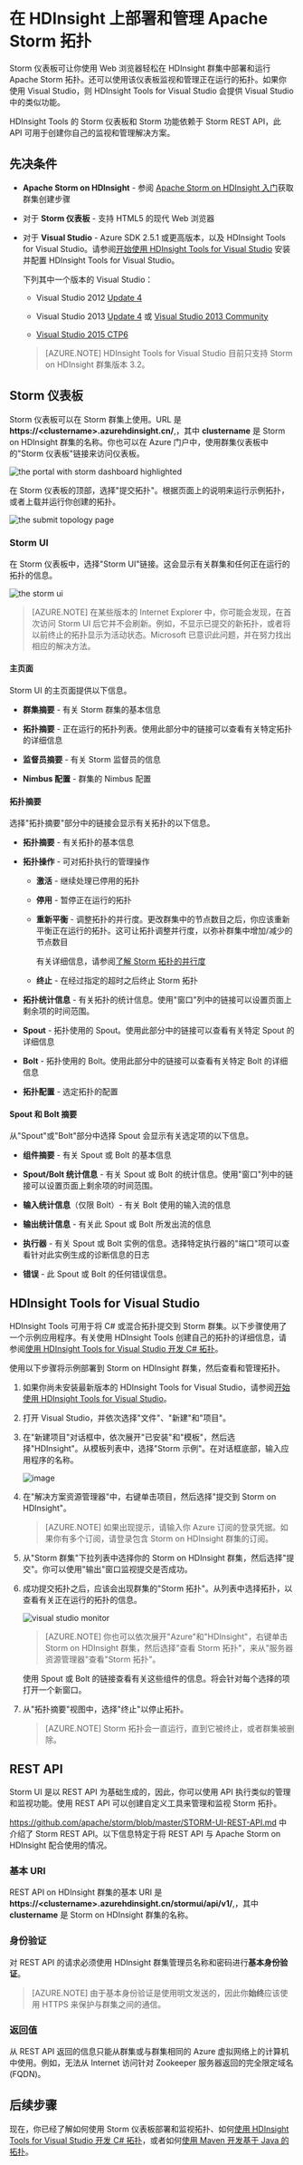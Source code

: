 <properties 
   pageTitle="在 HDInsight 上部署和管理 Storm 拓扑 | Azure" 
   description="了解如何使用 Apache Storm on HDInsight 随附的 Storm 仪表板部署、监视和管理 Storm 拓扑。" 
   services="hdinsight" 
   documentationCenter="" 
   authors="Blackmist" 
   manager="paulettm" 
   editor="cgronlun"/>
<tags ms.service="hdinsight"
    ms.date="03/27/2015"
    wacn.date="04/15/2015"
    />



# 在 HDInsight 上部署和管理 Apache Storm 拓扑

Storm 仪表板可让你使用 Web 浏览器轻松在 HDInsight 群集中部署和运行 Apache Storm 拓扑。还可以使用该仪表板监视和管理正在运行的拓扑。如果你使用 Visual Studio，则 HDInsight Tools for Visual Studio 会提供 Visual Studio 中的类似功能。

HDInsight Tools 的 Storm 仪表板和 Storm 功能依赖于 Storm REST API，此 API 可用于创建你自己的监视和管理解决方案。

## 先决条件

* **Apache Storm on HDInsight** - 参阅 <a href="/documentation/articles/hdinsight-storm-getting-started/" target="_blank">Apache Storm on HDInsight 入门</a>获取群集创建步骤

* 对于 **Storm 仪表板** - 支持 HTML5 的现代 Web 浏览器

* 对于 **Visual Studio** - Azure SDK 2.5.1 或更高版本，以及 HDInsight Tools for Visual Studio。请参阅<a href="/documentation/articles/hdinsight-hadoop-visual-studio-tools-getting-started/" target="_blank">开始使用 HDInsight Tools for Visual Studio</a> 安装并配置 HDInsight Tools for Visual Studio。

	下列其中一个版本的 Visual Studio：

	* Visual Studio 2012 <a href="http://www.microsoft.com/zh-CN/download/details.aspx?id=39305" target="_blank">Update 4</a>

	* Visual Studio 2013 <a href="http://www.microsoft.com/zh-CN/download/details.aspx?id=44921" target="_blank">Update 4</a> 或 <a href="http://download.microsoft.com/download/7/1/B/71BA74D8-B9A0-4E6C-9159-A8335D54437E/vs_community.exe" target="_blank">Visual Studio 2013 Community</a>

	* <a href="http://visualstudio.com/downloads/visual-studio-2015-ctp-vs" target="_blank">Visual Studio 2015 CTP6</a>

	> [AZURE.NOTE] HDInsight Tools for Visual Studio 目前只支持 Storm on HDInsight 群集版本 3.2。

## Storm 仪表板

Storm 仪表板可以在 Storm 群集上使用。URL 是 **https://&lt;clustername>.azurehdinsight.cn/**,，其中 **clustername** 是 Storm on HDInsight 群集的名称。你也可以在 Azure 门户中，使用群集仪表板中的"Storm 仪表板"链接来访问仪表板。

![the portal with storm dashboard highlighted][hdinsight-dashboard]

在 Storm 仪表板的顶部，选择"提交拓扑"。根据页面上的说明来运行示例拓扑，或者上载并运行你创建的拓扑。

![the submit topology page][storm-dashboard-submit]

### Storm UI

在 Storm 仪表板中，选择"Storm UI"链接。这会显示有关群集和任何正在运行的拓扑的信息。

![the storm ui][storm-dashboard-ui] 

> [AZURE.NOTE] 在某些版本的 Internet Explorer 中，你可能会发现，在首次访问 Storm UI 后它并不会刷新。例如，不显示已提交的新拓扑，或者将以前终止的拓扑显示为活动状态。Microsoft 已意识此问题，并在努力找出相应的解决方法。

#### 主页面

Storm UI 的主页面提供以下信息。

* **群集摘要** - 有关 Storm 群集的基本信息

* **拓扑摘要** - 正在运行的拓扑列表。使用此部分中的链接可以查看有关特定拓扑的详细信息

* **监督员摘要** - 有关 Storm 监督员的信息

* **Nimbus 配置** - 群集的 Nimbus 配置

#### 拓扑摘要

选择"拓扑摘要"部分中的链接会显示有关拓扑的以下信息。

* **拓扑摘要** - 有关拓扑的基本信息

* **拓扑操作** - 可对拓扑执行的管理操作

	* **激活** - 继续处理已停用的拓扑
	
	* **停用** - 暂停正在运行的拓扑
	
	* **重新平衡** - 调整拓扑的并行度。更改群集中的节点数目之后，你应该重新平衡正在运行的拓扑。这可让拓扑调整并行度，以弥补群集中增加/减少的节点数目
	
		有关详细信息，请参阅<a href="http://storm.apache.org/documentation/Understanding-the-parallelism-of-a-Storm-topology.html" target="_blank">了解 Storm 拓扑的并行度</a>
	
	* **终止** - 在经过指定的超时之后终止 Storm 拓扑

* **拓扑统计信息** - 有关拓扑的统计信息。使用"窗口"列中的链接可以设置页面上剩余项的时间范围。

* **Spout** - 拓扑使用的 Spout。使用此部分中的链接可以查看有关特定 Spout 的详细信息

* **Bolt** - 拓扑使用的 Bolt。使用此部分中的链接可以查看有关特定 Bolt 的详细信息

* **拓扑配置** - 选定拓扑的配置

#### Spout 和 Bolt 摘要

从"Spout"或"Bolt"部分中选择 Spout 会显示有关选定项的以下信息。

* **组件摘要** - 有关 Spout 或 Bolt 的基本信息

* **Spout/Bolt 统计信息** - 有关 Spout 或 Bolt 的统计信息。使用"窗口"列中的链接可以设置页面上剩余项的时间范围。

* **输入统计信息**（仅限 Bolt）- 有关 Bolt 使用的输入流的信息

* **输出统计信息** - 有关此 Spout 或 Bolt 所发出流的信息

* **执行器** - 有关 Spout 或 Bolt 实例的信息。选择特定执行器的"端口"项可以查看针对此实例生成的诊断信息的日志

* **错误** - 此 Spout 或 Bolt 的任何错误信息。

## HDInsight Tools for Visual Studio

HDInsight Tools 可用于将 C# 或混合拓扑提交到 Storm 群集。以下步骤使用了一个示例应用程序。有关使用 HDInsight Tools 创建自己的拓扑的详细信息，请参阅[使用 HDInsight Tools for Visual Studio 开发 C# 拓扑](/documentation/articles/hdinsight-storm-develop-csharp-visual-studio-topology/)。

使用以下步骤将示例部署到 Storm on HDInsight 群集，然后查看和管理拓扑。

1. 如果你尚未安装最新版本的 HDInsight Tools for Visual Studio，请参阅<a href="/documentation/articles/hdinsight-hadoop-visual-studio-tools-getting-started/" target="_blank">开始使用 HDInsight Tools for Visual Studio</a>。

2. 打开 Visual Studio，并依次选择"文件"、"新建"和"项目"。

3. 在"新建项目"对话框中，依次展开"已安装"和"模板"，然后选择"HDInsight"。从模板列表中，选择"Storm 示例"。在对话框底部，输入应用程序的名称。

	![image](./media/hdinsight-storm-deploy-monitor/sample.png)

1. 在"解决方案资源管理器"中，右键单击项目，然后选择"提交到 Storm on HDInsight"。

	> [AZURE.NOTE] 如果出现提示，请输入你 Azure 订阅的登录凭据。如果你有多个订阅，请登录包含 Storm on HDInsight 群集的订阅。

2. 从"Storm 群集"下拉列表中选择你的 Storm on HDInsight 群集，然后选择"提交"。你可以使用"输出"窗口监视提交是否成功。

3. 成功提交拓扑之后，应该会出现群集的"Storm 拓扑"。从列表中选择拓扑，以查看有关正在运行的拓扑的信息。

	![visual studio monitor](./media/hdinsight-storm-deploy-monitor/vsmonitor.png)

	> [AZURE.NOTE] 你也可以依次展开"Azure"和"HDInsight"，右键单击 Storm on HDInsight 群集，然后选择"查看 Storm 拓扑"，来从"服务器资源管理器"查看"Storm 拓扑"。

	使用 Spout 或 Bolt 的链接查看有关这些组件的信息。将会针对每个选择的项打开一个新窗口。

4. 从"拓扑摘要"视图中，选择"终止"以停止拓扑。

	> [AZURE.NOTE] Storm 拓扑会一直运行，直到它被终止，或者群集被删除。

## REST API

Storm UI 是以 REST API 为基础生成的，因此，你可以使用 API 执行类似的管理和监视功能。使用 REST API 可以创建自定义工具来管理和监视 Storm 拓扑。

<a href="https://github.com/apache/storm/blob/master/STORM-UI-REST-API.md" target="_base">https://github.com/apache/storm/blob/master/STORM-UI-REST-API.md</a> 中介绍了 Storm REST API。以下信息特定于将 REST API 与 Apache Storm on HDInsight 配合使用的情况。

### 基本 URI

REST API on HDInsight 群集的基本 URI 是 **https://&lt;clustername>.azurehdinsight.cn/stormui/api/v1/**,，其中 **clustername** 是 Storm on HDInsight 群集的名称。

### 身份验证

对 REST API 的请求必须使用 HDInsight 群集管理员名称和密码进行**基本身份验证**。 

> [AZURE.NOTE] 由于基本身份验证是使用明文发送的，因此你**始终**应该使用 HTTPS 来保护与群集之间的通信。

### 返回值

从 REST API 返回的信息只能从群集或与群集相同的 Azure 虚拟网络上的计算机中使用。例如，无法从 Internet 访问针对 Zookeeper 服务器返回的完全限定域名 (FQDN)。

## 后续步骤

现在，你已经了解如何使用 Storm 仪表板部署和监视拓扑、如何[使用 HDInsight Tools for Visual Studio 开发 C# 拓扑](/documentation/articles/hdinsight-storm-develop-csharp-visual-studio-topology/)，或者如何[使用 Maven 开发基于 Java 的拓扑](/documentation/articles/hdinsight-storm-develop-java-topology/)。


[hdinsight-dashboard]: ./media/hdinsight-storm-deploy-monitor/dashboard-link.png
[storm-dashboard-submit]: ./media/hdinsight-storm-deploy-monitor/submit.png
[storm-dashboard-ui]: ./media/hdinsight-storm-deploy-monitor/storm-ui-summary.png

<!--HONumber=50-->